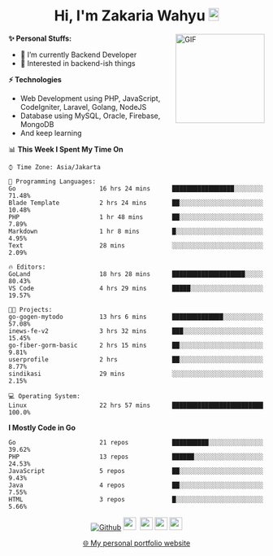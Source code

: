 <h1 align="center">Hi, I'm Zakaria Wahyu <img src="https://github.com/TheDudeThatCode/TheDudeThatCode/blob/master/Assets/Hi.gif" width="20px" height="25px"></h1>

<img align="right" alt="GIF" height="175px" src="https://www.nayakapratama.co.id/wp-content/uploads/2019/07/Website-Maintenance.gif" />

**✨ Personal Stuffs:**
- 🔭 I’m currently Backend Developer
- 🌱 Interested in backend-ish things

**⚡ Technologies**
- Web Development using PHP, JavaScript, CodeIgniter, Laravel, Golang, NodeJS
- Database using MySQL, Oracle, Firebase, MongoDB
- And keep learning

<!--START_SECTION:waka-->
📊 **This Week I Spent My Time On** 

```text
⌚︎ Time Zone: Asia/Jakarta

💬 Programming Languages: 
Go                       16 hrs 24 mins      █████████████████░░░░░░░░   71.48% 
Blade Template           2 hrs 24 mins       ██░░░░░░░░░░░░░░░░░░░░░░░   10.48% 
PHP                      1 hr 48 mins        ██░░░░░░░░░░░░░░░░░░░░░░░   7.89% 
Markdown                 1 hr 8 mins         █░░░░░░░░░░░░░░░░░░░░░░░░   4.95% 
Text                     28 mins             ░░░░░░░░░░░░░░░░░░░░░░░░░   2.09%

🔥 Editors: 
GoLand                   18 hrs 28 mins      ████████████████████░░░░░   80.43% 
VS Code                  4 hrs 29 mins       █████░░░░░░░░░░░░░░░░░░░░   19.57%

🐱‍💻 Projects: 
go-gogen-mytodo          13 hrs 6 mins       ██████████████░░░░░░░░░░░   57.08% 
inews-fe-v2              3 hrs 32 mins       ███░░░░░░░░░░░░░░░░░░░░░░   15.45% 
go-fiber-gorm-basic      2 hrs 15 mins       ██░░░░░░░░░░░░░░░░░░░░░░░   9.81% 
userprofile              2 hrs               ██░░░░░░░░░░░░░░░░░░░░░░░   8.77% 
sindikasi                29 mins             ░░░░░░░░░░░░░░░░░░░░░░░░░   2.15%

💻 Operating System: 
Linux                    22 hrs 57 mins      █████████████████████████   100.0%

```

**I Mostly Code in Go** 

```text
Go                       21 repos            ██████████░░░░░░░░░░░░░░░   39.62% 
PHP                      13 repos            ██████░░░░░░░░░░░░░░░░░░░   24.53% 
JavaScript               5 repos             ██░░░░░░░░░░░░░░░░░░░░░░░   9.43% 
Java                     4 repos             ██░░░░░░░░░░░░░░░░░░░░░░░   7.55% 
HTML                     3 repos             █░░░░░░░░░░░░░░░░░░░░░░░░   5.66%

```



<!--END_SECTION:waka-->

<p align="center">
<a href="https://github.com/zakariawahyu" target="_blank"><img alt="Github" src="https://img.shields.io/badge/GitHub-%2312100E.svg?&style=for-the-badge&logo=Github&logoColor=white" /></a>
<a href="https://www.twitter.com/_zakariawahyu"><img src="https://img.shields.io/badge/twitter-%231DA1F2.svg?&style=for-the-badge&logo=twitter&logoColor=white" height=25></a> 
<a href="https://www.linkedin.com/in/zakariawahyu"><img src="https://img.shields.io/badge/linkedin-%230077B5.svg?&style=for-the-badge&logo=linkedin&logoColor=white" height=25></a> 
<a href="https://www.instagram.com/_zakariawahyu"><img src="https://img.shields.io/badge/instagram-%23E4405F.svg?&style=for-the-badge&logo=instagram&logoColor=white" height=25></a>
<a href="https://medium.com/@zakariawahyu"><img src="https://img.shields.io/badge/Medium-12100E?style=for-the-badge&logo=medium&logoColor=white" height=25></a>
</p>
<p align="center"><a href="https://www.zakariawahyu.com" target="_blank">🌐 My personal portfolio website</a></p>
